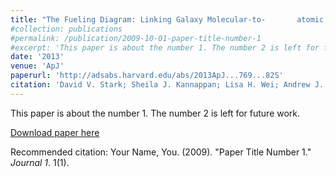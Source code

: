 ```yaml
---
title: "The Fueling Diagram: Linking Galaxy Molecular-to-		atomic Gas Ratios to Interactions and Accretion"
#collection: publications
#permalink: /publication/2009-10-01-paper-title-number-1
#excerpt: 'This paper is about the number 1. The number 2 is left for future work.'
date: '2013'
venue: 'ApJ'
paperurl: 'http://adsabs.harvard.edu/abs/2013ApJ...769...82S'
citation: 'David V. Stark; Sheila J. Kannappan; Lisa H. Wei; Andrew J. Baker; Adam K. Leroy; Kathleen D. Eckert; and Stuart N. Vogel. ApJ, Volume 769, Issue 1, article id. 82, 21 pp. (2013)'
---
```

This paper is about the number 1. The number 2 is left for future work.

[Download paper here](http://academicpages.github.io/files/paper1.pdf)

Recommended citation: Your Name, You. (2009). "Paper Title Number 1." <i>Journal 1</i>. 1(1).
